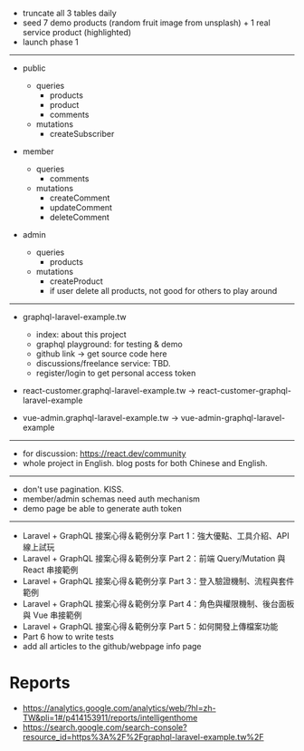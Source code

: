 <!-- # orders
- id
- product_id
- user_id
- timestamps -->

- truncate all 3 tables daily
- seed 7 demo products (random fruit image from unsplash) + 1 real service product (highlighted)
- launch phase 1

---

- public
  - queries
    - products
    - product
    <!-- - orders -->
    - comments
  - mutations
    - createSubscriber

- member
  - queries
    <!-- - orders -->
    - comments
  - mutations
    <!-- - createOrder
    - deleteOrder -->
    - createComment
    - updateComment
    - deleteComment

- admin
  - queries
    - products
  - mutations
    - createProduct
    <!-- - updateProduct
    - deleteProduct -->
    - if user delete all products, not good for others to play around

---

- graphql-laravel-example.tw
  - index: about this project
  - graphql playground: for testing & demo
  - github link -> get source code here
  - discussions/freelance service: TBD.
  - register/login to get personal access token

- react-customer.graphql-laravel-example.tw -> react-customer-graphql-laravel-example
- vue-admin.graphql-laravel-example.tw -> vue-admin-graphql-laravel-example

---

- for discussion: https://react.dev/community
- whole project in English. blog posts for both Chinese and English.

---

- don't use pagination. KISS.
- member/admin schemas need auth mechanism
- demo page be able to generate auth token

---

- Laravel + GraphQL 接案心得＆範例分享 Part 1：強大優點、工具介紹、API 線上試玩
- Laravel + GraphQL 接案心得＆範例分享 Part 2：前端 Query/Mutation 與 React 串接範例
- Laravel + GraphQL 接案心得＆範例分享 Part 3：登入驗證機制、流程與套件範例
- Laravel + GraphQL 接案心得＆範例分享 Part 4：角色與權限機制、後台面板與 Vue 串接範例
- Laravel + GraphQL 接案心得＆範例分享 Part 5：如何開發上傳檔案功能
- Part 6 how to write tests
- add all articles to the github/webpage info page

# Reports

- https://analytics.google.com/analytics/web/?hl=zh-TW&pli=1#/p414153911/reports/intelligenthome
- https://search.google.com/search-console?resource_id=https%3A%2F%2Fgraphql-laravel-example.tw%2F
